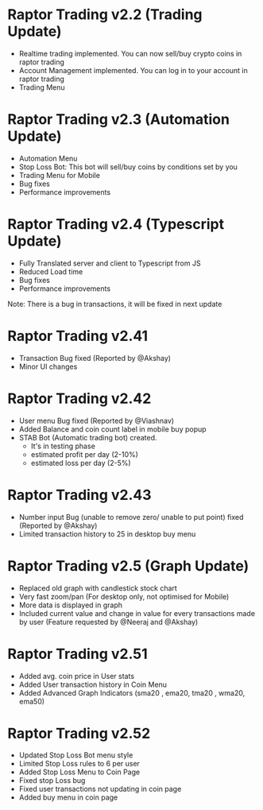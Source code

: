 # Raptor Trading v2.2 (Trading Update)

* Realtime trading implemented.
    You can now sell/buy crypto coins in raptor trading
* Account Management implemented.
    You can log in to your account in raptor trading
* Trading Menu

# Raptor Trading v2.3 (Automation Update)

* Automation Menu 
* Stop Loss Bot: This bot will sell/buy coins by conditions set by you
* Trading Menu for Mobile
* Bug fixes
* Performance improvements


# Raptor Trading v2.4 (Typescript Update)

* Fully Translated server and client to Typescript from JS
* Reduced Load time 
* Bug fixes
* Performance improvements

Note: There is a bug in transactions, it will be fixed in next update

# Raptor Trading v2.41 

* Transaction Bug fixed (Reported by @Akshay)
* Minor UI changes

# Raptor Trading v2.42 

* User menu Bug fixed (Reported by @Viashnav)
* Added Balance and coin count label in mobile buy popup
* STAB Bot (Automatic trading bot) created.
    * It's in testing phase
    * estimated profit per day (2-10%)
    * estimated loss per day (2-5%)

# Raptor Trading v2.43 

* Number input Bug (unable to remove zero/ unable to put point) fixed (Reported by @Akshay)
* Limited transaction history to 25 in desktop buy menu

# Raptor Trading v2.5 (Graph Update) 

* Replaced old graph with candlestick stock chart
* Very fast zoom/pan (For desktop only, not optimised for Mobile)
* More data is displayed in graph
* Included current value and change in value for every transactions made by user (Feature requested
  by @Neeraj and @Akshay)

# Raptor Trading v2.51

* Added avg. coin price in User stats
* Added User transaction history in Coin Menu
* Added Advanced Graph Indicators (sma20 , ema20, tma20 , wma20, ema50)

# Raptor Trading v2.52

* Updated Stop Loss Bot menu style
* Limited Stop Loss rules to 6 per user
* Added Stop Loss Menu to Coin Page
* Fixed stop Loss bug
* Fixed user transactions not updating in coin page
* Added buy menu in coin page
